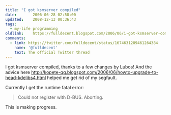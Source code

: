 ```yaml
---
title: "I got ksmserver compiled"
date:		2006-06-28 02:58:00
updated:	2008-12-13 00:36:43
tags: 
  - my-life programming
oldlink:	https://fulldecent.blogspot.com/2006/06/i-got-ksmserver-compiled-thanks-to-few.html
comments:
  - link: https://twitter.com/fulldecent/status/1674631289461264384
    name: '@fulldecent'
    text: The official Twitter thread
---
```


I got ksmserver compiled, thanks to a few changes by Lubos! And the advice here http://kopete-qq.blogspot.com/2006/06/howto-upgrade-to-head-kdelibs4.html helped me get rid of my segfault.

Currently I get the runtime fatal error:

> Could not register with D-BUS. Aborting.

This is making progress.